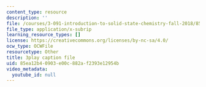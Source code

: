 ```yaml
---
content_type: resource
description: ''
file: /courses/3-091-introduction-to-solid-state-chemistry-fall-2018/85ea12b40903e00c882af2393e12954b_bhPMi2IvZXs.srt
file_type: application/x-subrip
learning_resource_types: []
license: https://creativecommons.org/licenses/by-nc-sa/4.0/
ocw_type: OCWFile
resourcetype: Other
title: 3play caption file
uid: 85ea12b4-0903-e00c-882a-f2393e12954b
video_metadata:
  youtube_id: null
---
```

